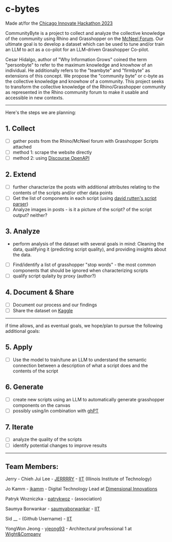 # c-bytes
Made at/for the [Chicago Innovate Hackathon 2023](https://www.chicagoinnovate.tech/hackathon)

CommunityByte is a project to collect and analyze the collective knowledge of the community using Rhino and Grasshopper on the [McNeel Forum](https://discourse.mcneel.com/).  Our ultimate goal is to develop a dataset which can be used to tune and/or train an LLM to act as a co-pilot for an LLM-driven Grasshopper Co-pilot.  

Cesar Hidalgo, author of "Why Information Grows" coined the term "personbyte" to refer to the maximum knowledge and knowhow of an individual.  He additionally refers to the "teambyte" and "firmbyte" as extensions of this concept.  We propose the "community byte" or c-byte as the collective knowledge and knowhow of a community.  This project seeks to transform the collective knowledge of the Rhino/Grasshopper community as represented in the Rhino community forum to make it usable and accessible in new contexts. 

---
Here's the steps we are planning:

## 1. Collect
- [ ] gather posts from the Rhino/McNeel forum with Grasshopper Scripts attached
- [ ] method 1: scrape the website directly
- [ ] method 2: using [Discourse OpenAPI](https://docs.discourse.org/)
## 2. Extend
- [ ] further characterize the posts with additional attributes relating to the contents of the scripts and/or other data points
- [ ] Get the list of components in each script (using [david rutten's script parser](https://discourse.mcneel.com/t/get-grasshopper-document-object-count-without-opening-grasshopper/78311/4))
- [ ] Analyze images in posts - is it a picture of the script? of the script output? neither? 
## 3. Analyze
- perform analysis of the dataset with several goals in mind: Cleaning the data, qualifying it (predicting script quality), and providing insights about the data.
- [ ] Find/identify a list of grasshopper "stop words" - the most common components that should be ignored when characterizing scripts
- [ ] qualify script qulaity by proxy (author?)
## 4. Document & Share
- [ ] Document our process and our findings
- [ ] Share the dataset on [Kaggle](https://www.kaggle.com/datasets)
---

if time allows, and as eventual goals, we hope/plan to pursue the following additional goals:
## 5. Apply
- [ ] Use the model to train/tune an LLM to understand the semantic connection between a description of what a script does and the contents of the script
## 6. Generate
- [ ] create new scripts using an LLM to automatically generate grasshopper components on the canvas
- [ ] possibly using/in combination with [ghPT](https://github.com/enmerk4r/GHPT)
## 7. Iterate
- [ ] analyze the quality of the scripts
- [ ] identify potential changes to improve results

---

## Team Members:
Jerry - Chieh Jui Lee - [JERRRRY](https://github.com/JERRRRY) - [IIT](https://www.iit.edu/) (Illinois Institute of Technology) 

Jo Kamm - [jkamm](https://github.com/jkamm) - Digital Technology Lead at [Dimensional Innovations](dimin.com)

Patryk Wozniczka - [patrykwoz](https://github.com/patrykwoz) - (association)

Saumya Borwankar - [saumyaborwankar](https://github.com/saumyaborwankar) - [IIT](https://www.iit.edu/) 

Sid __ - (Github Username) - [IIT](https://www.iit.edu/) 

YongWon Jeong - [yjeong93](https://github.com/yjeong93) - Architectural professional 1 at [Wight&Company](https://www.wightco.com/)   


